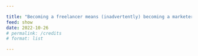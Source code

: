 ```yaml
---

title: "Becoming a freelancer means (inadvertently) becoming a marketer and salesperson"
feed: show
date: 2022-10-26
# permalink: /credits
# format: list

---
```


